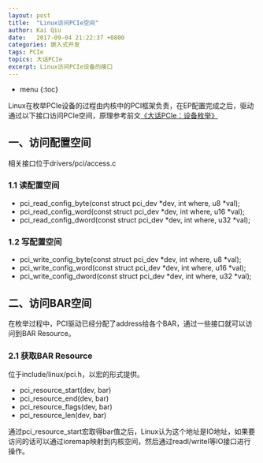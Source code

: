 ```yaml
---
layout: post
title:  "Linux访问PCIe空间"
author: Kai Qiu
date:   2017-09-04 21:22:37 +0800
categories: 嵌入式开发
tags: PCIe
topics: 大话PCIe
excerpt: Linux访问PCIe设备的接口
---
```


* menu
{:toc}

Linux在枚举PCIe设备的过程由内核中的PCI框架负责，在EP配置完成之后，驱动通过以下接口访问PCIe空间，原理参考前文[《大话PCIe：设备枚举》](http://blog.csdn.net/abcamus/article/details/74853567)


## 一、访问配置空间

相关接口位于drivers/pci/access.c

### 1.1 读配置空间

- pci_read_config_byte(const struct pci_dev *dev, int where, u8 *val);
- pci_read_config_word(const struct pci_dev *dev, int where, u16 *val);
- pci_read_config_dword(const struct pci_dev *dev, int where, u32 *val);

### 1.2 写配置空间
- pci_write_config_byte(const struct pci_dev *dev, int where, u8 *val);
- pci_write_config_word(const struct pci_dev *dev, int where, u16 *val);
- pci_write_config_dword(const struct pci_dev *dev, int where, u32 *val);

## 二、访问BAR空间

在枚举过程中，PCI驱动已经分配了address给各个BAR，通过一些接口就可以访问到BAR Resource。

### 2.1 获取BAR Resource

位于include/linux/pci.h，以宏的形式提供。

- pci_resource_start(dev, bar)
- pci_resource_end(dev, bar)
- pci_resource_flags(dev, bar)
- pci_resource_len(dev, bar)

通过pci_resource_start宏取得bar值之后，Linux认为这个地址是IO地址，如果要访问的话可以通过ioremap映射到内核空间，然后通过readl/writel等IO接口进行操作。